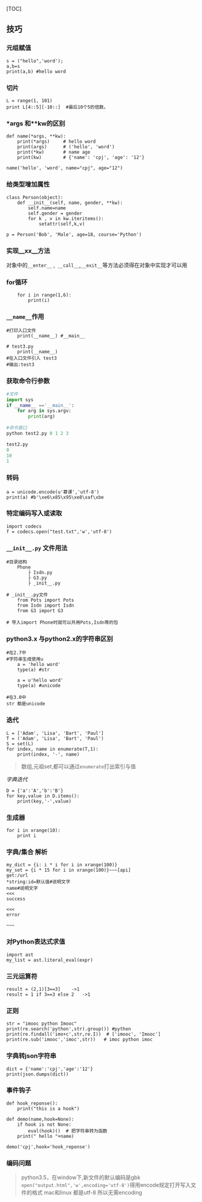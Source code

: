 [TOC]

## 技巧

### 元组赋值

    s = ("hello",'word');
    a,b=s
    print(a,b) #hello word
    
### 切片

	L = range(1, 101)
    print L[4::5][-10::]  #最后10个5的倍数。
    
### *args 和**kw的区别
```
def name(*args, **kw):
    print(*args)     # hello word
    print(args)      # ('hello', 'word') 
    print(*kw)       # name age
    print(kw)        # {'name': 'cpj', 'age': '12'}
	
name('hello', 'word', name="cpj", age="12")
```
### 给类型增加属性

```
class Person(object):
    def __init__(self, name, gender, **kw):
        self.name=name
        self.gender = gender
        for k , v in kw.iteritems():
            setattr(self,k,v)
                        
p = Person('Bob', 'Male', age=18, course='Python')
```
### 实现__xx__方法

对象中的`__enter__` ,` __call__`,`__exit__`等方法必须得在对象中实现才可以用

### for循环
```
    for i in range(1,6):
        print(i)
```

### `__name__`作用

	#打印入口文件
		print(__name__) #__main__
        
	# test3.py 
		print(__name__)
    #在入口文件引入 test3
    #输出:test3

### 获取命令行参数

```python
#文件
import sys
if __name__ =='__main__':
    for arg in sys.argv:
        print(arg)
        
#命令窗口
python test2.py 0 1 2 3 

test2.py
0
10
1
```

### 转码

    a = unicode.encode(u'慕课','utf-8')
    print(a) #b'\xe6\x85\x95\xe8\xaf\xbe
    
### 特定编码写入或读取

	import codecs
    f = codecs.open("test.txt",'w','utf-8')
    
### `__init__.py` 文件用法
```
#目录结构
	Phone
        ├ Isdn.py 	
        ├ G3.py 	
        ├ _init__.py
        
# _init__.py文件
    from Pots import Pots
    from Isdn import Isdn
    from G3 import G3
    
# 导入import Phone时就可以共用Pots,Isdn等的包
```
### python3.x 与python2.x的字符串区别
    #在2.7中
    #字符串生成使用u
        a = 'hello word'
        type(a) #str
        
        a = u'hello word'
        type(a) #unicode

   	#在3.0中
    str 都是unicode
    
### 迭代
```
L = ['Adam', 'Lisa', 'Bart', 'Paul']	
T = ('Adam', 'Lisa', 'Bart', 'Paul')
S = set(L)
for index, name in enumerate(T,1):
    print(index, '-', name)
```
> 数组,元祖set,都可以通过`enumerate`打出索引与值

*字典迭代*
```
D = {'a':'A','b':'B'}
for key,value in D.items():
    print(key,'-',value)
```

### 生成器
```
for i in xrange(10):
    print i 
```    

### 字典/集合 解析
```
my_dict = {i: i * i for i in xrange(100)} 
my_set = {i * 15 for i in xrange(100)}~~~[api]
get:/url
*string:id=默认值#说明文字
name#说明文字
<<<
success

<<<
error

~~~

```

### 对Python表达式求值
    import ast 
    my_list = ast.literal_eval(expr)  
    
### 三元运算符
    result = (2,1)[3==3]    ->1
    result = 1 if 3==3 else 2   ->1
    
### 正则
    str = "imooc python Imooc"
	print(re.search('python',str).group()) #python
    print(re.findall('imo+c',str,re.I))  # ['imooc', 'Imooc']
    print(re.sub('imooc','imoc',str))	# imoc python imoc

### 字典转json字符串
    dict = {'name':'cpj','age':'12'}
    print(json.dumps(dict))

### 事件钩子
```
def hook_reponse():
    print("this is a hook")

def demo(name,hook=None):
    if hook is not None:
        eval(hook)()  # 把字符串转为函数
    print(" hello "+name)

demo('cpj',hook='hook_reponse')
```
### 编码问题
>python3.5，在window下,新文件的默认编码是gbk
>`open("output.html",'w',encoding='utf-8')`得用encode规定打开写入文件的格式
>mac和linux 都是utf-8 所以无需encoding